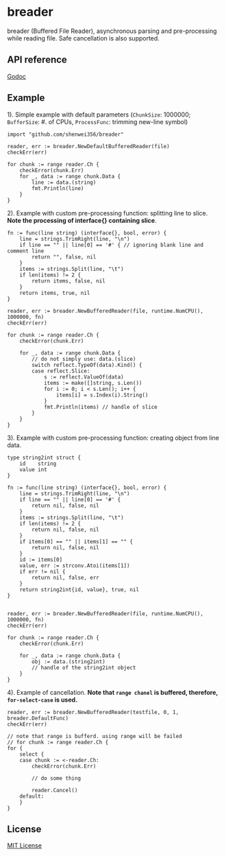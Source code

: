 # breader

breader (Buffered File Reader), asynchronous parsing and pre-processing while
 reading file. Safe cancellation is also supported.

## API reference

[Godoc](http://godoc.org/github.com/shenwei356/breader)
 
## Example

1). Simple example with default parameters (`ChunkSize`: 1000000;
    `BufferSize`: #. of CPUs, `ProcessFunc`: trimming new-line symbol)

```
import "github.com/shenwei356/breader"

reader, err := breader.NewDefaultBufferedReader(file)
checkErr(err)

for chunk := range reader.Ch {
    checkError(chunk.Err)
    for _, data := range chunk.Data {
        line := data.(string)
        fmt.Println(line)
    }
}
```

2). Example with custom pre-processing function: splitting line to slice.
    **Note the processing of interface{} containing slice**.

```
fn := func(line string) (interface{}, bool, error) {
    line = strings.TrimRight(line, "\n")
    if line == "" || line[0] == '#' { // ignoring blank line and comment line
        return "", false, nil
    }
    items := strings.Split(line, "\t")
    if len(items) != 2 {
        return items, false, nil
    }
    return items, true, nil
}

reader, err := breader.NewBufferedReader(file, runtime.NumCPU(), 1000000, fn)
checkErr(err)

for chunk := range reader.Ch {
    checkError(chunk.Err)
    
    for _, data := range chunk.Data {
        // do not simply use: data.(slice)
        switch reflect.TypeOf(data).Kind() {
        case reflect.Slice:
            s := reflect.ValueOf(data)
            items := make([]string, s.Len())
            for i := 0; i < s.Len(); i++ {
                items[i] = s.Index(i).String()
            }
            fmt.Println(items) // handle of slice
        }
    }
}

```

3). Example with custom pre-processing function: creating object from line data.

```
type string2int struct {
    id    string
    value int
}

fn := func(line string) (interface{}, bool, error) {
    line = strings.TrimRight(line, "\n")
    if line == "" || line[0] == '#' {
        return nil, false, nil
    }
    items := strings.Split(line, "\t")
    if len(items) != 2 {
        return nil, false, nil
    }
    if items[0] == "" || items[1] == "" {
        return nil, false, nil
    }
    id := items[0]
    value, err := strconv.Atoi(items[1])
    if err != nil {
        return nil, false, err
    }
    return string2int{id, value}, true, nil
}


reader, err := breader.NewBufferedReader(file, runtime.NumCPU(), 1000000, fn)
checkErr(err)

for chunk := range reader.Ch {
    checkError(chunk.Err)
    
    for _, data := range chunk.Data {
        obj := data.(string2int)
        // handle of the string2int object
    }
}
```

4). Example of cancellation. **Note that `range chanel` is buffered, therefore,
`for-select-case` is used.**

```
reader, err := breader.NewBufferedReader(testfile, 0, 1, breader.DefaultFunc)
checkErr(err)

// note that range is bufferd. using range will be failed
// for chunk := range reader.Ch {
for {
    select {
    case chunk := <-reader.Ch:
        checkError(chunk.Err)

        // do some thing

        reader.Cancel()
    default:
    }
}
```


## License


[MIT License](https://github.com/shenwei356/breader/blob/master/LICENSE)

